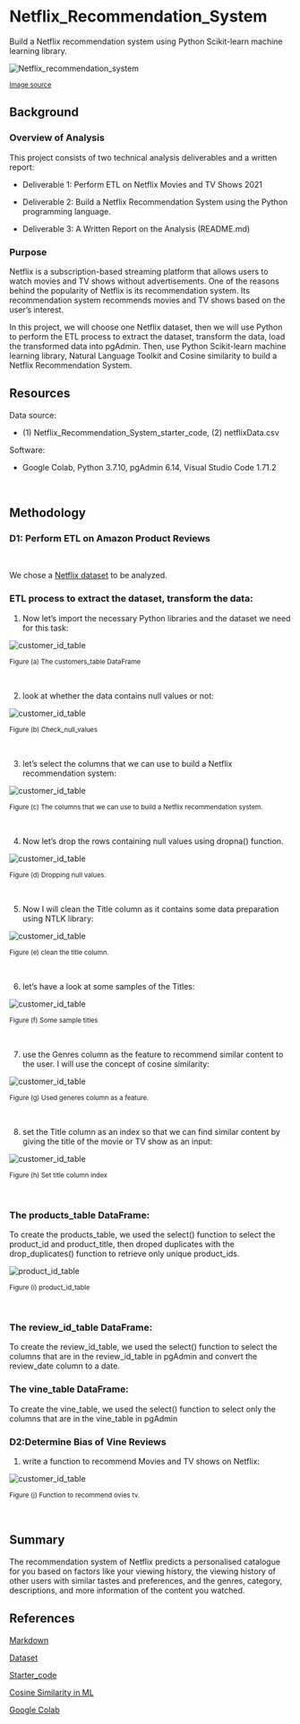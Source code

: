 # Netflix_Recommendation_System
Build a Netflix recommendation system using Python Scikit-learn machine learning library.

![Netflix_recommendation_system](./Images/Netflix-Recommendation-Engine-Working-StartupTalky.jpg)

<sub>[Image source](https://static.startuptalky.com/2021/12/Netflix-Recommendation-Engine-Working-StartupTalky.jpg)


## Background

### Overview of Analysis

This project consists of two technical analysis deliverables and a written report:

- Deliverable 1: Perform ETL on Netflix Movies and TV Shows 2021

- Deliverable 2: Build a Netflix Recommendation System using the Python programming language.

- Deliverable 3: A Written Report on the Analysis (README.md)


### Purpose

Netflix is a subscription-based streaming platform that allows users to watch movies and TV shows without advertisements. One of the reasons behind the popularity of Netflix is its recommendation system. Its recommendation system recommends movies and TV shows based on the user’s interest. 

In this project, we will choose one Netflix dataset, then we will use Python to perform the ETL process to extract the dataset, transform the data, load the transformed data into pgAdmin. Then, use Python Scikit-learn machine learning library, Natural Language Toolkit and Cosine similarity to build a Netflix Recommendation System.

## Resources

Data source:

- (1) Netflix_Recommendation_System_starter_code, (2) netflixData.csv

Software:

- Google Colab, Python 3.7.10, pgAdmin 6.14, Visual Studio Code 1.71.2
 
<br/>

## Methodology

### D1: Perform ETL on Amazon Product Reviews

<br/>

We chose a [Netflix dataset](https://www.kaggle.com/datasets/satpreetmakhija/netflix-movies-and-tv-shows-2021) to be analyzed.


### ETL process to extract the dataset, transform the data:

1. Now let’s import the necessary Python libraries and the dataset we need for this task:

![customer_id_table](./Images/Netflix_Data_df.png)
 
<sub> Figure (a) The customers_table DataFrame

<br/>

2. look at whether the data contains null values or not:

![customer_id_table](./Images/Check_null_values.png)
 
<sub> Figure (b) Check_null_values

<br/>

3. let’s select the columns that we can use to build a Netflix recommendation system:

![customer_id_table](./Images/columns%20_that_be_use_NRS.png)
 
<sub> Figure (c) The columns that we can use to build a Netflix recommendation system.

<br/>

4. Now let’s drop the rows containing null values using dropna() function.

![customer_id_table](./Images/drop_nan.png)
 
<sub> Figure (d) Dropping null values.

<br/>

5. Now I will clean the Title column as it contains some data preparation using NTLK library:

![customer_id_table](./Images/clean_title_column.png)
 
<sub> Figure (e) clean the title column.

<br/>

6. let’s have a look at some samples of the Titles:

![customer_id_table](./Images/some_sample_tiltes.png)
 
<sub> Figure (f) Some sample titles

<br/>

7. use the Genres column as the feature to recommend similar content to the user. I will use the concept of cosine similarity:

![customer_id_table](./Images/genere_as_feature.png)
 
<sub> Figure (g) Used generes column as a feature.

<br/>

8. set the Title column as an index so that we can find similar content by giving the title of the movie or TV show as an input:

![customer_id_table](./Images/set_title_column_index.png)
 
<sub> Figure (h) Set title column index

<br/>


### The products_table DataFrame:

To create the products_table, we used the select() function to select the product_id and product_title, then droped duplicates with the drop_duplicates() function to retrieve only unique product_ids.


![product_id_table](./Images/product_id_table.png)
 
<sub> Figure (i) product_id_table

<br/>

### The review_id_table DataFrame:

To create the review_id_table, we used the select() function to select the columns that are in the review_id_table in pgAdmin and convert the review_date column to a date.


### The vine_table DataFrame:

To create the vine_table, we used the select() function to select only the columns that are in the vine_table in pgAdmin

### D2:Determine Bias of Vine Reviews

1. write a function to recommend Movies and TV shows on Netflix:

![customer_id_table](./Images/function_to_recommend_movies_tv.png)
 
<sub> Figure (j) Function to recommend ovies tv.

<br/>


## Summary

The recommendation system of Netflix predicts a personalised catalogue for you based on factors like your viewing history, the viewing history of other users with similar tastes and preferences, and the genres, category, descriptions, and more information of the content you watched.


## References

[Markdown](https://docs.github.com/en/get-started/writing-on-github/getting-started-with-writing-and-formatting-on-github/basic-writing-and-formatting-syntax)

[Dataset](https://www.kaggle.com/datasets/satpreetmakhija/netflix-movies-and-tv-shows-2021)

[Starter_code](https://thecleverprogrammer.com/2022/07/05/netflix-recommendation-system-using-python/)

[Cosine Similarity in ML](https://thecleverprogrammer.com/2021/02/27/cosine-similarity-in-machine-learning/)
 
[Google Colab](https://colab.research.google.com/github/jakevdp/PythonDataScienceHandbook/blob/master/notebooks/01.01-Help-And-Documentation.ipynb)

